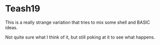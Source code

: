Teash19
=======

This is a really strange variation that tries to mix some shell and BASIC
ideas.

Not quite sure what I think of it, but still poking at it to see what
happens.

